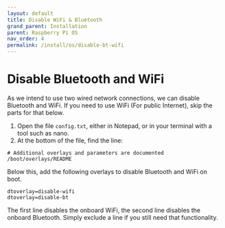 ```yaml
---
layout: default
title: Disable WiFi & Bluetooth
grand_parent: Installation
parent: Raspberry Pi OS
nav_order: 4
permalink: /install/os/disable-bt-wifi
---
```


# Disable Bluetooth and WiFi

As we intend to use two wired network connections, we can disable Bluetooth and WiFi. If you need to use WiFi (For public Internet), skip the parts for that below.

1) Open the file `config.txt`, either in Notepad, or in your terminal with a tool such as nano.
2) At the bottom of the file, find the line:
```
# Additional overlays and parameters are documented /boot/overlays/README
```

Below this, add the following overlays to disable Bluetooth and WiFi on boot.

```
dtoverlay=disable-wifi
dtoverlay=disable-bt
```

The first line disables the onboard WiFi, the second line disables the onboard Bluetooth. Simply exclude a line if you still need that functionality.
